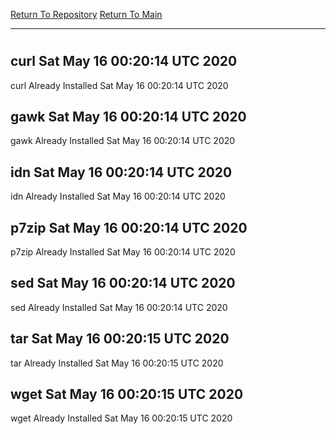 [Return To Repository](https://github.com/deathbybandaid/piholeparser/)
[Return To Main](https://github.com/deathbybandaid/piholeparser/blob/master/RecentRunLogs/Mainlog.md)
____________________________________
# 
## curl Sat May 16 00:20:14 UTC 2020
curl Already Installed Sat May 16 00:20:14 UTC 2020
## gawk Sat May 16 00:20:14 UTC 2020
gawk Already Installed Sat May 16 00:20:14 UTC 2020
## idn Sat May 16 00:20:14 UTC 2020
idn Already Installed Sat May 16 00:20:14 UTC 2020
## p7zip Sat May 16 00:20:14 UTC 2020
p7zip Already Installed Sat May 16 00:20:14 UTC 2020
## sed Sat May 16 00:20:14 UTC 2020
sed Already Installed Sat May 16 00:20:14 UTC 2020
## tar Sat May 16 00:20:15 UTC 2020
tar Already Installed Sat May 16 00:20:15 UTC 2020
## wget Sat May 16 00:20:15 UTC 2020
wget Already Installed Sat May 16 00:20:15 UTC 2020
